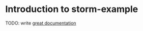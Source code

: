 # Introduction to storm-example

TODO: write [great documentation](http://jacobian.org/writing/great-documentation/what-to-write/)
